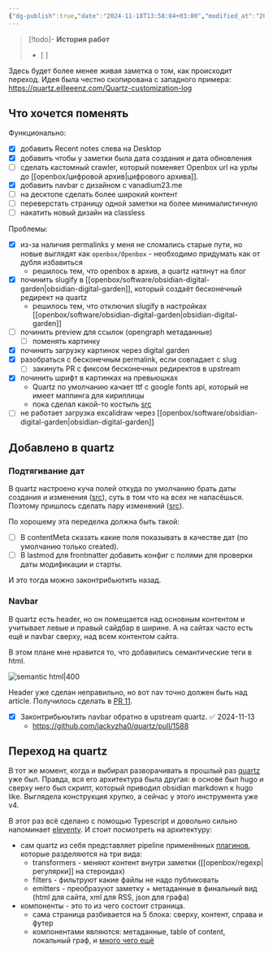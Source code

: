 ```yaml
---
{"dg-publish":true,"date":"2024-11-18T13:58:04+03:00","modified_at":"2024-11-27T12:30:23+03:00","permalink":"/meta/кастомизация движка Quartz/","dgPassFrontmatter":true}
---
```



> [!todo]- **История работ**
> - [ ] 


Здесь будет более менее живая заметка о том, как происходит переход. Идея была честно скопирована с западного примера: https://quartz.eilleeenz.com/Quartz-customization-log

## Что хочется поменять

Функционально:
- [x] добавить Recent notes слева на Desktop
- [x] добавить чтобы у заметки была дата создания и дата обновления
- [ ] сделать кастомный crawler, который поменяет Openbox url на урлы до [[openbox/цифровой архив|цифрового архива]].
- [x] добавить navbar с дизайном с vanadium23.me
- [ ] на десктопе сделать более широкий контент
- [ ] переверстать страницу одной заметки на более минималистичную
- [ ] накатить новый дизайн на classless

Проблемы:
- [x] из-за наличия permalinks у меня не сломались старые пути, но новые выглядят как `openbox/Openbox` - необходимо придумать как от дубля избавиться
    - решилось тем, что openbox в архив, а quartz натянут на блог 
- [x] починить slugify в [[openbox/software/obsidian-digital-garden|obsidian-digital-garden]], который создаёт бесконечный редирект на quartz
    - решилось тем, что отключил slugify в настройках [[openbox/software/obsidian-digital-garden|obsidian-digital-garden]]
- [ ] починить preview для ссылок (opengraph метаданные)
    - [ ] поменять картинку
- [x] починить загрузку картинок через digital garden
- [x] разобраться с бесконечным permalink, если совпадает с slug
    - [ ] закинуть PR с фиксом бесконечных редиректов в upstream
- [x] починить шрифт в картинках на превьюшках
    - Quartz по умолчанию качает ttf с google fonts api, который не имеет маппинга для кириллицы
    - пока сделал какой-то костыль [src](https://github.com/vanadium23/wiki/commit/336e09cfda0c7ba1ab4f50a21c401a379b7e33cb)
- [ ] не работает загрузка excalidraw через [[openbox/software/obsidian-digital-garden|obsidian-digital-garden]]

## Добавлено в quartz

### Подтягивание дат

В quartz настроено куча полей откуда по умолчанию брать даты создания и изменения ([src](https://github.com/jackyzha0/quartz/blob/v4/quartz/plugins/transformers/lastmod.ts)), суть в том что на всех не напасёшься. Поэтому пришлось сделать пару изменений ([src](https://github.com/vanadium23/vanadium23.github.io/commit/3a2f8cea7926366ba764a7bb06063e884aa370ee)).

По хорошему эта переделка должна быть такой:
- [ ] В contentMeta сказать какие поля показывать в качестве дат (по умолчанию только created).
- [ ] В lastmod для frontmatter добавить конфиг с полями для проверки даты модификации и старты.

И это тогда можно законтрибьютить назад.

### Navbar

В quartz есть header, но он помещается над основным контентом и учитывает левые и правый сайдбар в ширине. А на сайтах часто есть ещё и navbar сверху, над всем контентом сайта.

В этом плане мне нравится то, что добавились семантические теги в html.

![semantic html|400](https://www.w3schools.com/html/img_sem_elements.gif)

Header уже сделан неправильно, но вот nav точно должен быть над article. Получилось сделать в [PR 11](https://github.com/vanadium23/vanadium23.github.io/pull/11). 

- [x] Законтрибьюьтить navbar обратно в upstream quartz. ✅ 2024-11-13
    - https://github.com/jackyzha0/quartz/pull/1588

## Переход на quartz

В тот же момент, когда и выбирал разворачивать в прошлый раз [quartz](https://quartz.jzhao.xyz/) уже был. Правда, вся его архитектура была другая: в основе был hugo и сверху него был скрипт, который приводил obsidian markdown к hugo like. Выглядела конструкция хрупко, а сейчас у этого инструмента уже v4. 

В этот раз всё сделано с помощью Typescript и довольно сильно напоминает [eleventy](https://www.11ty.dev/). И стоит посмотреть на архитектуру:
- сам quartz из себя представляет pipeline применённых [плагинов](https://quartz.jzhao.xyz/configuration#plugins), которые разделяются на три вида:
    - transformers - меняют контент внутри заметки ([[openbox/regexp|регулярки]] на стероидах) 
    - filters - фильтруют какие файлы не надо публиковать
    - emitters - преобразуют заметку + метаданные в финальный вид (html для сайта, xml для RSS, json для графа)
- компоненты - это то из чего состоит страница.
    - сама страница разбивается на 5 блока: сверху, контент, справа и футер
    - компонентами являются: метаданные, table of content, локальный граф, и [много чего ещё](https://quartz.jzhao.xyz/tags/component)
